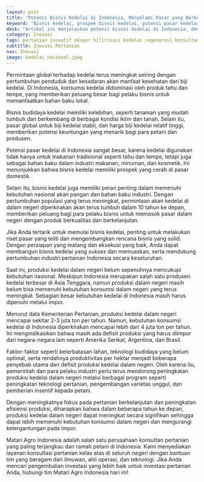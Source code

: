 ```yaml
---
layout: post
title: "Potensi Bisnis Kedelai di Indonesia, Menyelami Pasar yang Berkembang"
keyword: "Bisnis kedelai, prospek bisnis kedelai, potensi pasar kedelai, tahu dan tempe, industri makanan, minuman, kosmetik"
desk: "Artikel ini menjelaskan potensi bisnis kedelai di Indonesia, dengan fokus pada permintaan global terhadap kedelai, kelebihan usaha budidaya kedelai dan olahannya, potensi pasar dalam negeri, serta kontribusi dalam memenuhi kebutuhan nasional"
category: Inovasi
tags: pertanian inovatif ekspor hilirisasi kedelai regenerasi konsultan ketahanan pangan
subtitle: Inovasi Pertanian
nav: Inovasi
image: kedelai_nasional.jpeg
---
```


Permintaan global terhadap kedelai terus meningkat seiring dengan pertumbuhan penduduk dan kesadaran akan manfaat kesehatan dari biji kedelai. Di Indonesia, konsumsi kedelai didominasi oleh produk tahu dan tempe, yang memberikan peluang besar bagi pelaku bisnis untuk memanfaatkan bahan baku lokal.

Bisnis budidaya kedelai memiliki kelebihan, seperti tanaman yang mudah tumbuh dan berkembang di berbagai kondisi iklim dan tanah. Selain itu, pasar global untuk biji kedelai stabil, dan harga biji kedelai relatif tinggi, memberikan potensi keuntungan yang menarik bagi para petani dan produsen.

Potensi pasar kedelai di Indonesia sangat besar, karena kedelai digunakan tidak hanya untuk makanan tradisional seperti tahu dan tempe, tetapi juga sebagai bahan baku dalam industri makanan, minuman, dan kosmetik. Ini menunjukkan bahwa bisnis kedelai memiliki prospek yang cerah di pasar domestik.

Selain itu, bisnis kedelai juga memiliki peran penting dalam memenuhi kebutuhan nasional akan pangan dan bahan baku industri. Dengan pertumbuhan populasi yang terus meningkat, permintaan akan kedelai di dalam negeri diperkirakan akan terus tumbuh dalam 10 tahun ke depan, memberikan peluang bagi para pelaku bisnis untuk memasok pasar dalam negeri dengan produk berkualitas dan berkelanjutan.

Jika Anda tertarik untuk memulai bisnis kedelai, penting untuk melakukan riset pasar yang teliti dan mengembangkan rencana bisnis yang solid. Dengan persiapan yang matang dan eksekusi yang baik, Anda dapat membangun bisnis kedelai yang sukses dan memuaskan, serta mendukung pertumbuhan industri pertanian Indonesia secara keseluruhan.

Saat ini, produksi kedelai dalam negeri belum sepenuhnya mencukupi kebutuhan nasional. Meskipun Indonesia merupakan salah satu produsen kedelai terbesar di Asia Tenggara, namun produksi dalam negeri masih belum bisa memenuhi kebutuhan konsumsi dalam negeri yang terus meningkat. Sebagian besar kebutuhan kedelai di Indonesia masih harus dipenuhi melalui impor.

Menurut data Kementerian Pertanian, produksi kedelai dalam negeri mencapai sekitar 2-3 juta ton per tahun. Namun, kebutuhan konsumsi kedelai di Indonesia diperkirakan mencapai lebih dari 4 juta ton per tahun. Ini mengindikasikan bahwa masih ada defisit produksi yang harus diimpor dari negara-negara lain seperti Amerika Serikat, Argentina, dan Brasil.

Faktor-faktor seperti keterbatasan lahan, teknologi budidaya yang belum optimal, serta rendahnya produktivitas per hektar menjadi beberapa penyebab utama dari defisit produksi kedelai dalam negeri. Oleh karena itu, pemerintah dan para pelaku industri perlu terus mendorong peningkatan produksi kedelai dalam negeri melalui berbagai program seperti peningkatan teknologi pertanian, pengembangan varietas unggul, dan pemberian insentif kepada petani.

Dengan meningkatnya fokus pada pertanian berkelanjutan dan peningkatan efisiensi produksi, diharapkan bahwa dalam beberapa tahun ke depan, produksi kedelai dalam negeri dapat meningkat secara signifikan sehingga dapat lebih memenuhi kebutuhan konsumsi dalam negeri dan mengurangi ketergantungan pada impor.

Matari Agro Indonesia adalah salah satu perusahaan konsultan pertanian yang paling terjangkau dan ramah petani di Indonesia. Kami menyediakan layanan konsultasi pertanian kelas atas di seluruh negeri dengan bantuan tim yang beragam dari ilmuwan, ahli operasi, dan teknologi. Jika Anda mencari pengembalian investasi yang lebih baik untuk investasi pertanian Anda, hubungi tim Matari Agro Indonesia hari ini!
